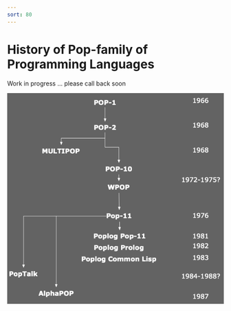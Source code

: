```yaml
---
sort: 80
---
```

# History of Pop-family of Programming Languages

Work in progress ... please call back soon

<div align="center"><img src="FamilyTree.png" alt="A tree showing the lineage of Pop-11 starting from Pop-1"/></div>
